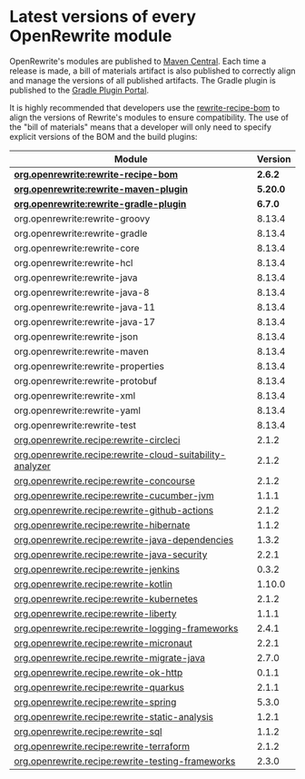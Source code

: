 # Latest versions of every OpenRewrite module

OpenRewrite's modules are published to [Maven Central](https://search.maven.org/search?q=org.openrewrite). Each time a release is made, a bill of materials artifact is also published to correctly align and manage the versions of all published artifacts. The Gradle plugin is published to the [Gradle Plugin Portal](https://plugins.gradle.org/plugin/org.openrewrite.rewrite).

It is highly recommended that developers use the [rewrite-recipe-bom](https://github.com/openrewrite/rewrite-recipe-bom) to align the versions of Rewrite's modules to ensure compatibility. The use of the "bill of materials" means that a developer will only need to specify explicit versions of the BOM and the build plugins:

| Module                                                                                                                          | Version   |
| --------------------------------------------------------------------------------------------------------------------------------| ----------|
| [**org.openrewrite:rewrite-recipe-bom**](https://github.com/openrewrite/rewrite-recipe-bom)                                     | **2.6.2** |
| [**org.openrewrite:rewrite-maven-plugin**](https://github.com/openrewrite/rewrite-maven-plugin)                                 | **5.20.0** |
| [**org.openrewrite:rewrite-gradle-plugin**](https://github.com/openrewrite/rewrite-gradle-plugin)                               | **6.7.0** |
| org.openrewrite:rewrite-groovy                                                                                                  | 8.13.4    |
| org.openrewrite:rewrite-gradle                                                                                                  | 8.13.4    |
| org.openrewrite:rewrite-core                                                                                                    | 8.13.4    |
| org.openrewrite:rewrite-hcl                                                                                                     | 8.13.4    |
| org.openrewrite:rewrite-java                                                                                                    | 8.13.4    |
| org.openrewrite:rewrite-java-8                                                                                                  | 8.13.4    |
| org.openrewrite:rewrite-java-11                                                                                                 | 8.13.4    |
| org.openrewrite:rewrite-java-17                                                                                                 | 8.13.4    |
| org.openrewrite:rewrite-json                                                                                                    | 8.13.4    |
| org.openrewrite:rewrite-maven                                                                                                   | 8.13.4    |
| org.openrewrite:rewrite-properties                                                                                              | 8.13.4    |
| org.openrewrite:rewrite-protobuf                                                                                                | 8.13.4    |
| org.openrewrite:rewrite-xml                                                                                                     | 8.13.4    |
| org.openrewrite:rewrite-yaml                                                                                                    | 8.13.4    |
| org.openrewrite:rewrite-test                                                                                                    | 8.13.4    |
| [org.openrewrite.recipe:rewrite-circleci](https://github.com/openrewrite/rewrite-circleci)                                      | 2.1.2     |
| [org.openrewrite.recipe:rewrite-cloud-suitability-analyzer](https://github.com/openrewrite/rewrite-cloud-suitability-analyzer)  | 2.1.2    |
| [org.openrewrite.recipe:rewrite-concourse](https://github.com/openrewrite/rewrite-concourse)                                    | 2.1.2     |
| [org.openrewrite.recipe:rewrite-cucumber-jvm](https://github.com/openrewrite/rewrite-cucumber-jvm)                              | 1.1.1    |
| [org.openrewrite.recipe:rewrite-github-actions](https://github.com/openrewrite/rewrite-github-actions)                          | 2.1.2    |
| [org.openrewrite.recipe:rewrite-hibernate](https://github.com/openrewrite/rewrite-hibernate)                                    | 1.1.2    |
| [org.openrewrite.recipe:rewrite-java-dependencies](https://github.com/openrewrite/rewrite-java-dependencies)                    | 1.3.2     |
| [org.openrewrite.recipe:rewrite-java-security](https://github.com/openrewrite/rewrite-java-security)                            | 2.2.1     |
| [org.openrewrite.recipe:rewrite-jenkins](https://github.com/openrewrite/rewrite-jenkins)                                        | 0.3.2     |
| [org.openrewrite.recipe:rewrite-kotlin](https://github.com/openrewrite/rewrite-kotlin)                                          | 1.10.0     |
| [org.openrewrite.recipe:rewrite-kubernetes](https://github.com/openrewrite/rewrite-kubernetes)                                  | 2.1.2    |
| [org.openrewrite.recipe:rewrite-liberty](https://github.com/openrewrite/rewrite-liberty)                                        | 1.1.1     |
| [org.openrewrite.recipe:rewrite-logging-frameworks](https://github.com/openrewrite/rewrite-logging-frameworks)                  | 2.4.1     | <!--Update-->
| [org.openrewrite.recipe:rewrite-micronaut](https://github.com/openrewrite/rewrite-micronaut)                                    | 2.2.1     | <!--Update-->
| [org.openrewrite.recipe.rewrite-migrate-java](https://github.com/openrewrite/rewrite-migrate-java)                              | 2.7.0     | <!--Update-->
| [org.openrewrite.recipe.rewrite-ok-http](https://github.com/openrewrite/rewrite-okhttp)                                         | 0.1.1     |
| [org.openrewrite.recipe:rewrite-quarkus](https://github.com/openrewrite/rewrite-quarkus)                                        | 2.1.1     | <!--Update-->
| [org.openrewrite.recipe:rewrite-spring](https://github.com/openrewrite/rewrite-spring)                                          | 5.3.0     | <!--Update-->
| [org.openrewrite.recipe:rewrite-static-analysis](https://github.com/openrewrite/rewrite-static-analysis)                        | 1.2.1     | <!--Update-->
| [org.openrewrite.recipe:rewrite-sql](https://github.com/openrewrite/rewrite-sql)                                                | 1.1.2     |
| [org.openrewrite.recipe:rewrite-terraform](https://github.com/openrewrite/rewrite-terraform)                                    | 2.1.2     |
| [org.openrewrite.recipe:rewrite-testing-frameworks](https://github.com/openrewrite/rewrite-testing-frameworks)                  | 2.3.0     | <!--Update-->
